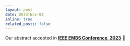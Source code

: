 ```yaml
---
layout: post
date: 2023-Nov-03
inline: true
related_posts: false
---
```


Our abstract accepted in <a href='https://datascience.embs.org/2023/'> <b>IEEE EMBS Conference, 2023</b></a> 🤩
